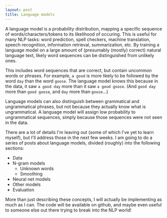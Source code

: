 ```yaml
---
layout: post
title: Language models
---
```


A language model is a probability distribution, mapping a specific sequence of words/characters/tokens to its likelihood of occuring. This is useful for many NLP tasks: word prediction, spell checkers, machine translation, speech recognition, information retrieval, summarization, etc. By training a language model on a large amount of (presumably (mostly) correct) natural language text, likely word sequences can be distinguished from unlikely ones.

This includes word sequences that are correct, but contain uncommon words or phrases. For example, `a good` is more likely to be followed by the word `day` than the word `goose`. The language model knows this because in the data, it saw `a good day` more than it saw `a good goose`. (And `good day` more than `good goose`, and `day` more than `goose`...)

Language models can also distinguish between grammatical and ungrammatical phrases, but not because they actually know what is ungrammatical. A language model will assign low probability to ungrammatical sequences, simply because those sequences were not seen in the data.

There are a lot of details I'm leaving out (some of which I've yet to learn myself), but I'll address those in the next few weeks. I am going to do a series of posts about language models, divided (roughly) into the following sections:

- Data
- N-gram models
	- Unknown words
	- Smoothing
- Neural net models
- Other models
- Evaluation

More than just describing these concepts, I will actually be implementing as much as I can. The code will be available on github, and maybe even useful to someone else out there trying to break into the NLP world!
